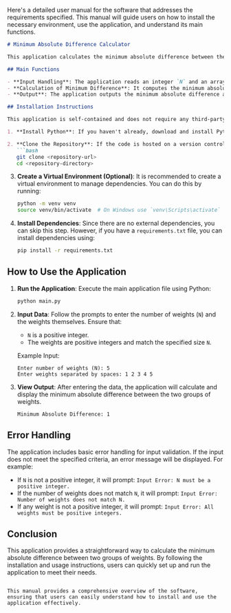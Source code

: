 Here's a detailed user manual for the software that addresses the requirements specified. This manual will guide users on how to install the necessary environment, use the application, and understand its main functions.

```markdown
# Minimum Absolute Difference Calculator

This application calculates the minimum absolute difference between the sums of two groups of weights based on user input. It is designed to be simple and efficient, allowing users to easily find the optimal division of weights.

## Main Functions

- **Input Handling**: The application reads an integer `N` and an array `W` of size `N` from standard input, where `W` contains the masses of weights indexed from 1 to `N`.
- **Calculation of Minimum Difference**: It computes the minimum absolute difference between the sums of two groups of weights by iterating through possible division points.
- **Output**: The application outputs the minimum absolute difference after evaluating all possible divisions.

## Installation Instructions

This application is self-contained and does not require any third-party libraries. To run the application, ensure you have Python installed on your machine. Follow these steps:

1. **Install Python**: If you haven't already, download and install Python from [python.org](https://www.python.org/downloads/).

2. **Clone the Repository**: If the code is hosted on a version control system like Git, clone the repository using:
   ```bash
   git clone <repository-url>
   cd <repository-directory>
   ```

3. **Create a Virtual Environment (Optional)**: It is recommended to create a virtual environment to manage dependencies. You can do this by running:
   ```bash
   python -m venv venv
   source venv/bin/activate  # On Windows use `venv\Scripts\activate`
   ```

4. **Install Dependencies**: Since there are no external dependencies, you can skip this step. However, if you have a `requirements.txt` file, you can install dependencies using:
   ```bash
   pip install -r requirements.txt
   ```

## How to Use the Application

1. **Run the Application**: Execute the main application file using Python:
   ```bash
   python main.py
   ```

2. **Input Data**: Follow the prompts to enter the number of weights (`N`) and the weights themselves. Ensure that:
   - `N` is a positive integer.
   - The weights are positive integers and match the specified size `N`.

   Example Input:
   ```
   Enter number of weights (N): 5
   Enter weights separated by spaces: 1 2 3 4 5
   ```

3. **View Output**: After entering the data, the application will calculate and display the minimum absolute difference between the two groups of weights.
   ```
   Minimum Absolute Difference: 1
   ```

## Error Handling

The application includes basic error handling for input validation. If the input does not meet the specified criteria, an error message will be displayed. For example:
- If `N` is not a positive integer, it will prompt: `Input Error: N must be a positive integer.`
- If the number of weights does not match `N`, it will prompt: `Input Error: Number of weights does not match N.`
- If any weight is not a positive integer, it will prompt: `Input Error: All weights must be positive integers.`

## Conclusion

This application provides a straightforward way to calculate the minimum absolute difference between two groups of weights. By following the installation and usage instructions, users can quickly set up and run the application to meet their needs.
```

This manual provides a comprehensive overview of the software, ensuring that users can easily understand how to install and use the application effectively.